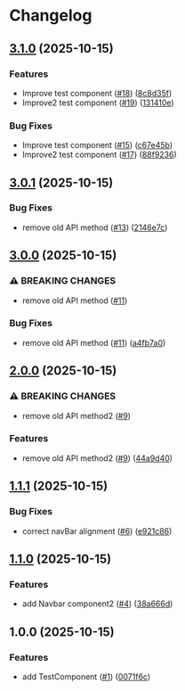 # Changelog

## [3.1.0](https://github.com/SashaJ10/release-please-poc/compare/release-please-poc-v3.0.1...release-please-poc-v3.1.0) (2025-10-15)


### Features

* Improve test component ([#18](https://github.com/SashaJ10/release-please-poc/issues/18)) ([8c8d35f](https://github.com/SashaJ10/release-please-poc/commit/8c8d35f4b8afbc0ec527a9f24bac0d5c6df25431))
* Improve2 test component ([#19](https://github.com/SashaJ10/release-please-poc/issues/19)) ([131410e](https://github.com/SashaJ10/release-please-poc/commit/131410e563a7245c6ac76c74665ee47484a4e9b7))


### Bug Fixes

* Improve test component ([#15](https://github.com/SashaJ10/release-please-poc/issues/15)) ([c67e45b](https://github.com/SashaJ10/release-please-poc/commit/c67e45baa1cf785a57803978cff35e85e8288c09))
* Improve2 test component ([#17](https://github.com/SashaJ10/release-please-poc/issues/17)) ([88f9236](https://github.com/SashaJ10/release-please-poc/commit/88f923660131331c7f60e6504870b70158433c78))

## [3.0.1](https://github.com/SashaJ10/release-please-poc/compare/release-please-poc-v3.0.0...release-please-poc-v3.0.1) (2025-10-15)


### Bug Fixes

* remove old API method ([#13](https://github.com/SashaJ10/release-please-poc/issues/13)) ([2146e7c](https://github.com/SashaJ10/release-please-poc/commit/2146e7ccd0224c1fc2555a8cf26ba17e3d531d04))

## [3.0.0](https://github.com/SashaJ10/release-please-poc/compare/release-please-poc-v2.0.0...release-please-poc-v3.0.0) (2025-10-15)


### ⚠ BREAKING CHANGES

* remove old API method ([#11](https://github.com/SashaJ10/release-please-poc/issues/11))

### Bug Fixes

* remove old API method ([#11](https://github.com/SashaJ10/release-please-poc/issues/11)) ([a4fb7a0](https://github.com/SashaJ10/release-please-poc/commit/a4fb7a0831320d110af474a0b40959b2f5275e5b))

## [2.0.0](https://github.com/SashaJ10/release-please-poc/compare/release-please-poc-v1.1.1...release-please-poc-v2.0.0) (2025-10-15)


### ⚠ BREAKING CHANGES

* remove old API method2 ([#9](https://github.com/SashaJ10/release-please-poc/issues/9))

### Features

* remove old API method2 ([#9](https://github.com/SashaJ10/release-please-poc/issues/9)) ([44a9d40](https://github.com/SashaJ10/release-please-poc/commit/44a9d40b244cbc460956f5bbaf80613514b6b20f))

## [1.1.1](https://github.com/SashaJ10/release-please-poc/compare/release-please-poc-v1.1.0...release-please-poc-v1.1.1) (2025-10-15)


### Bug Fixes

* correct navBar alignment ([#6](https://github.com/SashaJ10/release-please-poc/issues/6)) ([e921c86](https://github.com/SashaJ10/release-please-poc/commit/e921c861f099f40745b3d99f10d7a61974f6f5b6))

## [1.1.0](https://github.com/SashaJ10/release-please-poc/compare/release-please-poc-v1.0.0...release-please-poc-v1.1.0) (2025-10-15)


### Features

* add Navbar component2 ([#4](https://github.com/SashaJ10/release-please-poc/issues/4)) ([38a666d](https://github.com/SashaJ10/release-please-poc/commit/38a666d094ee9081eda407916273faea045a9fe5))

## 1.0.0 (2025-10-15)


### Features

* add TestComponent ([#1](https://github.com/SashaJ10/release-please-poc/issues/1)) ([0071f6c](https://github.com/SashaJ10/release-please-poc/commit/0071f6cbb7aa57cb082320469f93372831096f52))

